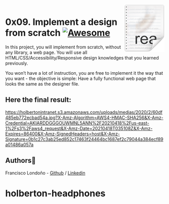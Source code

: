 <img src="icon.png" align="right" />

# 0x09. Implement a design from scratch [![Awesome](https://cdn.rawgit.com/sindresorhus/awesome/d7305f38d29fed78fa85652e3a63e154dd8e8829/media/badge.svg)](https://github.com/sindresorhus/awesome#readme)

In this project, you will implement from scratch, without any library, a web page. You will use all HTML/CSS/Accessibility/Responsive design knowledges that you learned previously.

You won’t have a lot of instruction, you are free to implement it the way that you want - the objective is simple: Have a fully functional web page that looks the same as the designer file.

## Here the final result:

https://holbertonintranet.s3.amazonaws.com/uploads/medias/2020/2/60df485eb772ecbad54a.jpg?X-Amz-Algorithm=AWS4-HMAC-SHA256&X-Amz-Credential=AKIARDDGGGOUWMNL5ANN%2F20210418%2Fus-east-1%2Fs3%2Faws4_request&X-Amz-Date=20210418T035108Z&X-Amz-Expires=86400&X-Amz-SignedHeaders=host&X-Amz-Signature=0b1c27c3ab25ed852c17463f24464bc1687ef2c79044a384ecf89a01486a057a

## Authors📜

Francisco Londoño - [Github](https://github.com/francisco0522) / [Linkedin](https://www.linkedin.com/in/francisco-londoño/)
# holberton-headphones
